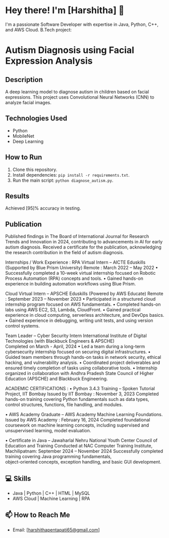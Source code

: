 # Hey there! I'm [Harshitha] 👋

I'm a passionate Software Developer with expertise in Java, Python, C++, and AWS Cloud.
B.Tech project:
# Autism Diagnosis using Facial Expression Analysis

## Description
A deep learning model to diagnose autism in children based on facial expressions. This project uses Convolutional Neural Networks (CNN) to analyze facial images.

## Technologies Used
- Python
- MobileNet
- Deep Learning

## How to Run
1. Clone this repository.
2. Install dependencies: `pip install -r requirements.txt`.
3. Run the main script: `python diagnose_autism.py`.

## Results
Achieved [95]% accuracy in testing.

## Publication
Published findings in The Board of International Journal for Research Trends and Innovation in 2024, contributing to advancements in AI for early autism diagnosis. Received a certificate for the publication, acknowledging the research contribution in the field of autism diagnosis.

Internships / Work Experience :
RPA Virtual Intern – AICTE Eduskills (Supported by Blue Prism University) 
Remote : March 2022 – May 2022 
• Successfully completed a 10-week virtual internship focused on Robotic Process Automation 
(RPA) concepts and tools. 
• Gained hands-on experience in building automation workflows using Blue Prism. 

Cloud Virtual Intern – APSCHE Eduskills (Powered by AWS Educate) 
Remote : September 2023 – November 2023 
• Participated in a structured cloud internship program focused on AWS fundamentals. 
• Completed hands-on labs using AWS EC2, S3, Lambda, CloudFront. 
• Gained practical experience in cloud computing, serverless architecture, and DevOps basics. 
• Gained experience in debugging, writing unit tests, and using version control systems. 

Team Leader – Cyber Security Intern 
International Institute of Digital Technologies (with Blackbuck Engineers & APSCHE)                                           
Completed on March - April, 2024 
• Led a team during a long-term cybersecurity internship focused on securing digital 
infrastructures. 
• Guided team members through hands-on tasks in network security, ethical hacking, and 
vulnerability analysis. 
• Coordinated project deliverables and ensured timely completion of tasks using collaborative 
tools. 
• Internship organized in collaboration with Andhra Pradesh State Council of Higher 
Education (APSCHE) and Blackbuck Engineering.

ACADEMIC CERTIFICATIONS :
• Python 3.4.3 Training – Spoken Tutorial Project, IIT Bombay 
Issued by IIT Bombay : November 3, 2023 
Completed hands-on training covering Python fundamentals such as data types, control 
structures, functions, file handling, and modules. 

• AWS Academy Graduate – AWS Academy Machine Learning Foundations. 
Issued by AWS Academy : February 16, 2024 
Completed foundational coursework on machine learning concepts, including supervised and 
unsupervised learning, model evaluation. 

• Certificate in Java – Jawaharlal Nehru National Youth Center Council of Education and 
Training Conducted at NAC Computer Training Institute, 
Machilipatnam: September 2024 – November 2024 
Successfully completed training covering Java programming fundamentals,  
object-oriented concepts, exception handling, and basic GUI development.

## 💻 Skills
- Java | Python | C++ | HTML | MySQL
- AWS Cloud | Machine Learning | RPA

## 📫 How to Reach Me
- Email: [harshithapentapati65@gmail.com]

